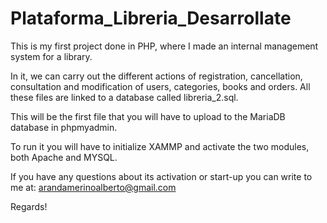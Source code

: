 # Plataforma_Libreria_Desarrollate

This is my first project done in PHP, where I made an internal management system for a library.

In it, we can carry out the different actions of registration, cancellation, consultation and modification of users, categories, books and orders.
All these files are linked to a database called libreria_2.sql.

This will be the first file that you will have to upload to the MariaDB database in phpmyadmin.

To run it you will have to initialize XAMMP and activate the two modules, both Apache and MYSQL.

If you have any questions about its activation or start-up you can write to me at: arandamerinoalberto@gmail.com

Regards!
